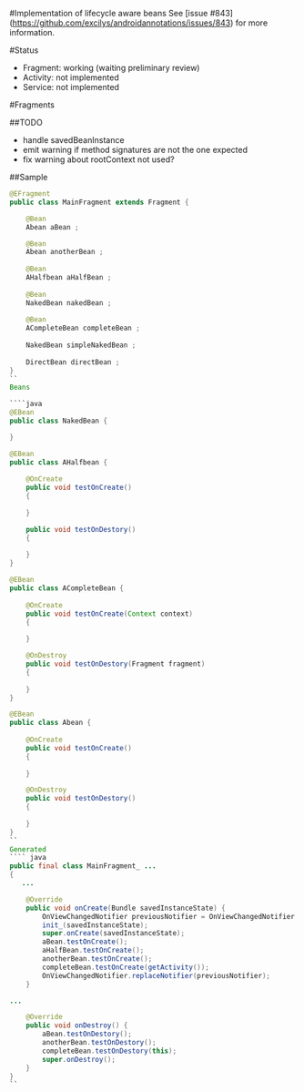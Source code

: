 #Implementation of lifecycle aware beans
See [issue #843] (https://github.com/excilys/androidannotations/issues/843) for more information.

#Status
  - Fragment: working (waiting preliminary review)
  - Activity: not implemented
  - Service: not implemented

#Fragments

##TODO
  - handle savedBeanInstance
  - emit warning if method signatures are not the one expected
  - fix warning about rootContext not used?

##Sample

```` java
@EFragment
public class MainFragment extends Fragment {

	@Bean 
	Abean aBean ; 

	@Bean 
	Abean anotherBean ; 
	
	@Bean 
	AHalfbean aHalfBean ; 
	
	@Bean 
	NakedBean nakedBean ; 
	
	@Bean 
	ACompleteBean completeBean ; 
	
	NakedBean simpleNakedBean ; 
	
	DirectBean directBean ; 
}
``
Beans

````java
@EBean
public class NakedBean {

}

@EBean
public class AHalfbean {
	
	@OnCreate
	public void testOnCreate() 
	{
		
	}

	public void testOnDestory() 
	{
		
	}
}

@EBean
public class ACompleteBean {
	
	@OnCreate
	public void testOnCreate(Context context) 
	{
		
	}

	@OnDestroy
	public void testOnDestory(Fragment fragment) 
	{
		
	}
}

@EBean
public class Abean {
	
	@OnCreate
	public void testOnCreate() 
	{
		
	}

	@OnDestroy
	public void testOnDestory() 
	{
		
	}
}
``
Generated
```` java
public final class MainFragment_ ...
{
   ...

    @Override
    public void onCreate(Bundle savedInstanceState) {
        OnViewChangedNotifier previousNotifier = OnViewChangedNotifier.replaceNotifier(onViewChangedNotifier_);
        init_(savedInstanceState);
        super.onCreate(savedInstanceState);
        aBean.testOnCreate();
        aHalfBean.testOnCreate();
        anotherBean.testOnCreate();
        completeBean.testOnCreate(getActivity());
        OnViewChangedNotifier.replaceNotifier(previousNotifier);
    }

...

    @Override
    public void onDestroy() {
        aBean.testOnDestory();
        anotherBean.testOnDestory();
        completeBean.testOnDestory(this);
        super.onDestroy();
    }
}
``
